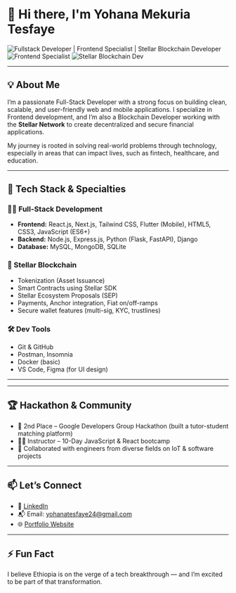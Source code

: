 # 👋 Hi there, I'm Yohana Mekuria Tesfaye

![Fullstack Developer | Frontend Specialist | Stellar Blockchain Developer](https://img.shields.io/badge/-Fullstack%20Developer-green?style=for-the-badge)
![Frontend Specialist](https://img.shields.io/badge/-Frontend%20Specialist-blue?style=for-the-badge)
![Stellar Blockchain Dev](https://img.shields.io/badge/-Stellar%20Blockchain%20Developer-yellow?style=for-the-badge)

---

## 💡 About Me

I’m a passionate Full-Stack Developer with a strong focus on building clean, scalable, and user-friendly web and mobile applications. I specialize in Frontend development, and I’m also a Blockchain Developer working with the **Stellar Network** to create decentralized and secure financial applications.

My journey is rooted in solving real-world problems through technology, especially in areas that can impact lives, such as fintech, healthcare, and education.

---

## 🔧 Tech Stack & Specialties

### 👨‍💻 Full-Stack Development
- **Frontend:** React.js, Next.js, Tailwind CSS, Flutter (Mobile), HTML5, CSS3, JavaScript (ES6+)
- **Backend:** Node.js, Express.js, Python (Flask, FastAPI), Django
- **Database:** MySQL, MongoDB, SQLite

### 💫 Stellar Blockchain
- Tokenization (Asset Issuance)
- Smart Contracts using Stellar SDK
- Stellar Ecosystem Proposals (SEP)
- Payments, Anchor integration, Fiat on/off-ramps
- Secure wallet features (multi-sig, KYC, trustlines)

### 🛠️ Dev Tools
- Git & GitHub
- Postman, Insomnia
- Docker (basic)
- VS Code, Figma (for UI design)

---

---

## 🏆 Hackathon & Community
- 🥈 2nd Place – Google Developers Group Hackathon (built a tutor-student matching platform)
- 👩‍🏫 Instructor – 10-Day JavaScript & React bootcamp
- 👥 Collaborated with engineers from diverse fields on IoT & software projects

---

## 📫 Let’s Connect

- 💼 [LinkedIn](https://www.linkedin.com/in/yohana-mekuria-90607a2ab/)
- 📬 Email: yohanatesfaye24@gmail.com
- 🌐 [Portfolio Website]((https://yohana-mekuria.netlify.app/))

---

## ⚡ Fun Fact
I believe Ethiopia is on the verge of a tech breakthrough — and I’m excited to be part of that transformation.
